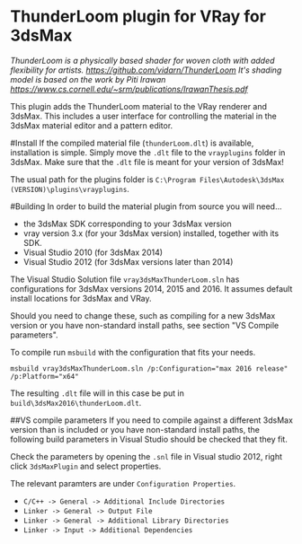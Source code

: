 ThunderLoom plugin for VRay for 3dsMax
===
*ThunderLoom is a physically based shader for woven cloth with added flexibility for artists. https://github.com/vidarn/ThunderLoom*
*It's shading model is based on the work by Piti Irawan https://www.cs.cornell.edu/~srm/publications/IrawanThesis.pdf*

This plugin adds the ThunderLoom material to the VRay renderer and 3dsMax.
This includes a user interface for controlling the material in the 3dsMax material editor
and a pattern editor. 

#Install
If the compiled material file (`thunderLoom.dlt`) is available, installation is simple.
Simply move the `.dlt` file to the `vrayplugins` folder in 3dsMax. 
Make sure that the `.dlt` file is meant for your version of 3dsMax!

The usual path for the plugins folder is `C:\Program Files\Autodesk\3dsMax (VERSION)\plugins\vrayplugins`.

#Building
In order to build the material plugin from source you will need...

* the 3dsMax SDK corresponding to your 3dsMax version
* vray version 3.x (for your 3dsMax version) installed, together with its SDK.
* Visual Studio 2010 (for 3dsMax 2014)
* Visual Studio 2012 (for 3dsMax versions later than 2014)

The Visual Studio Solution file `vray3dsMaxThunderLoom.sln` has
configurations for 3dsMax versions 2014, 2015 and 2016. It assumes default 
install locations for 3dsMax and VRay. 

Should you need to change these, such as compiling for a new 3dsMax version
or you have non-standard install paths, see section "VS Compile parameters".

To compile run `msbuild` with the configuration that fits your needs.

```
msbuild vray3dsMaxThunderLoom.sln /p:Configuration="max 2016 release" /p:Platform="x64"
```

The resulting `.dlt` file will in this case be put in `build\3dsMax2016\thunderLoom.dlt`.


##VS compile parameters
If you need to compile against a different 3dsMax version than is included
or you have non-standard install paths, the following build parameters in
Visual Studio should be checked that they fit.

Check the parameters by opening the `.snl` file in Visual studio 2012, 
right click `3dsMaxPlugin` and select properties.

The relevant paramters are under `Configuration Properties`.

* `C/C++ -> General -> Additional Include Directories`
* `Linker -> General -> Output File`
* `Linker -> General -> Additional Library Directories`
* `Linker -> Input -> Additional Dependencies`
